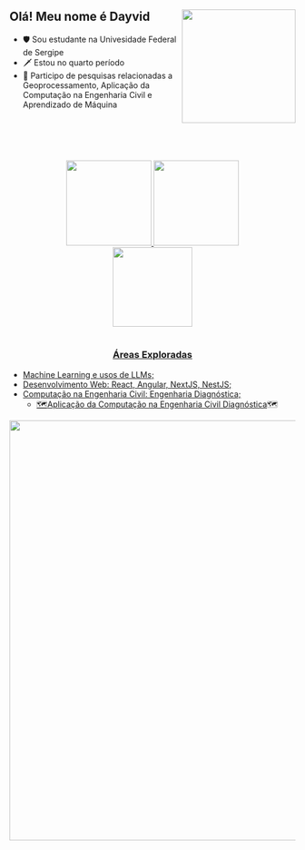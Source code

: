 
## Olá! Meu nome é Dayvid <img align="right" src="https://i.pinimg.com/originals/2c/7d/77/2c7d771e8d2a75a098ff2f0a64673b11.gif" width="200" />

- 🛡️ Sou estudante na Univesidade Federal de Sergipe
- 🗡️ Estou no quarto período
- 🔬 Participo de pesquisas relacionadas a Geoprocessamento, Aplicação da Computação na Engenharia Civil e Aprendizado de Máquina


#
<br>
<br>
<br>
 <div align="center">
 <a href="#">
  <img height="150em" src="https://github-readme-stats.vercel.app/api?username=kamatashi&show_icons=true&theme=github_dark&include_all_commits=true&count_private=true"/>
  <img height="150em" src="https://github-readme-stats.vercel.app/api/top-langs/?username=kamatashi&layout=compact&langs_count=8&theme=github_dark"/><br>
  <img align="Escudo_Familia_Santana" src="https://user-images.githubusercontent.com/77745454/153318783-aa0d4001-6955-4848-90f9-ca5e3e66214c.png" width="140" />
   
</div> 

#
<h3 align="center">Áreas Exploradas</h3>
<ul>
 <li>
  Machine Learning e usos de LLMs;
 </li>
 <li>
  Desenvolvimento Web: React, Angular, NextJS, NestJS;
 </li>
 <li>
  Computação na Engenharia Civil: Engenharia Diagnóstica;
  <ul>
   <li>
     🗺️<a href="https://medium.com/@dayvidsan/aplica%C3%A7%C3%A3o-da-computa%C3%A7%C3%A3o-na-engenharia-civil-diagn%C3%B3stica-64a0efb464dc" target="_blank">Aplicação da Computação na Engenharia Civil Diagnóstica</a>🗺️
   </li>
  </ul>
 </li>
</ul>

 <div align="center">
  <img align="Pirate" src="https://images-wixmp-ed30a86b8c4ca887773594c2.wixmp.com/f/6fe91322-e36d-4aca-8d83-41904f9e429f/df59xdq-bd889872-e6eb-45d6-bf03-a00e8e2ec8a0.gif?token=eyJ0eXAiOiJKV1QiLCJhbGciOiJIUzI1NiJ9.eyJzdWIiOiJ1cm46YXBwOjdlMGQxODg5ODIyNjQzNzNhNWYwZDQxNWVhMGQyNmUwIiwiaXNzIjoidXJuOmFwcDo3ZTBkMTg4OTgyMjY0MzczYTVmMGQ0MTVlYTBkMjZlMCIsIm9iaiI6W1t7InBhdGgiOiJcL2ZcLzZmZTkxMzIyLWUzNmQtNGFjYS04ZDgzLTQxOTA0ZjllNDI5ZlwvZGY1OXhkcS1iZDg4OTg3Mi1lNmViLTQ1ZDYtYmYwMy1hMDBlOGUyZWM4YTAuZ2lmIn1dXSwiYXVkIjpbInVybjpzZXJ2aWNlOmZpbGUuZG93bmxvYWQiXX0.tyNW1SqYXkOCRY6tQFkSOLDvJwd1ooOsQGMfWMhnbHM" width="740" />   
</div>
